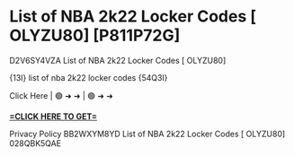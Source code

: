 # List of NBA 2k22 Locker Codes [ OLYZU80] [P811P72G]

D2V6SY4VZA List of NBA 2k22 Locker Codes [ OLYZU80]

{13I} list of nba 2k22 locker codes {54Q3I}

Click Here | 🟢 ➜ ➜ | 🟢 ➜ ➜ 

**[=CLICK HERE TO GET=](https://www.google.com/url?q=https%3A%2F%2Fappbitly.com%2FYXfxb)**

Privacy Policy BB2WXYM8YD List of NBA 2k22 Locker Codes [ OLYZU80] 028QBK5QAE

